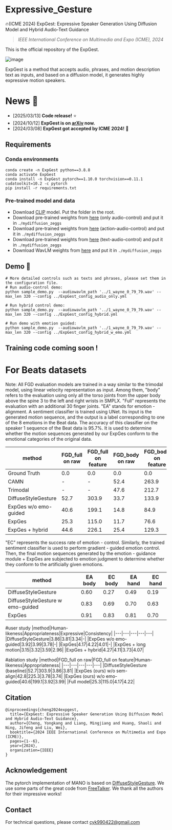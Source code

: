 # Expressive_Gesture 
🔥(ICME 2024) ExpGest: Expressive Speaker Generation Using Diffusion Model and Hybrid Audio-Text Guidance

> *IEEE International Conference on Multimedia and Expo (ICME), 2024*

This is the official repository of the ExpGest.

![image](https://github.com/cyk990422/ExpGesture/blob/main/9.png)

ExpGest is a method that accepts audio, phrases, and motion description text as inputs, and based on a diffusion model, it generates highly expressive motion speakers.



# News :triangular_flag_on_post:

- [2025/03/13] **Code release!** ⭐
- [2024/10/12] **ExpGest is on [arXiv](https://arxiv.org/abs/2410.09396) now.**
- [2024/03/08] **ExpGest got accepted by ICME 2024!** 🎉
## Requirements

### Conda environments
```
conda create -n ExpGest python==3.8.8  
conda activate ExpGest 
conda install -n ExpGest pytorch==1.10.0 torchvision==0.11.1 cudatoolkit=10.2 -c pytorch
pip install -r requirements.txt
```

### Pre-trained model and data
- Download [CLIP](https://drive.google.com/drive/folders/1CN9J2T1tN-F2R5qfHjOfMkGXP00oka6E?usp=drive_link) model. Put the folder in the root.
- Download pre-trained weights from [here](https://drive.google.com/drive/folders/1GNGsOKTJf6GSrp9OENi0AmA2UkrwLx7u?usp=drive_link) (only audio-control) and put it in `./mydiffusion_zeggs`
- Download pre-trained weights from [here](https://drive.google.com/drive/folders/175TyMLMjzXz5vkCHOmvB9v7YxXcs40Te?usp=drive_link) (action-audio-control) and put it in `./mydiffusion_zeggs`
- Download pre-trained weights from [here](https://drive.google.com/drive/folders/1_l3LMxYZvyWGjn9D9qQVdbPkmClDfI5K?usp=drive_link) (text-audio-control) and put it in `./mydiffusion_zeggs`
- Download WavLM weights from [here](https://drive.google.com/drive/folders/1du41ziM0utAMjCtn-YPM8ZYOI6YplHrq?usp=drive_link) and put it in `./mydiffusion_zeggs` 

## Demo 🎉

```
# More detailed controls such as texts and phrases, please set them in the configuration file.
# Run audio-control demo:
python sample_demo.py  --audiowavlm_path '../1_wayne_0_79_79.wav' --max_len 320 --config ../ExpGest_config_audio_only.yml

# Run hybrid control demo:
python sample_demo.py  --audiowavlm_path '../1_wayne_0_79_79.wav' --max_len 320 --config ../ExpGest_config_hybrid.yml

# Run demo with emotion guided:
python sample_demo.py  --audiowavlm_path '../1_wayne_0_79_79.wav' --max_len 320 --config ../ExpGest_config_hybrid_w_emo.yml
```

## Training code coming soon !













# For Beats datasets
Note: All FGD evaluation models are trained in a way similar to the trimodal model, using linear velocity representation as input. Among them, "body" refers to the evaluation using only all the torso joints from the upper body above the spine 3 to the left and right wrists in SMPLX.
"Full" represents the evaluation with an additional 30 finger joints.
"EA" stands for emotion - alignment. A sentiment classifier is trained using UNet. Its input is the generated motion sequence, and the output is a label corresponding to one of the 8 emotions in the Beat data.
The accuracy of this classifier on the speaker 1 sequence of the Beat data is 95.7%.
It is used to determine whether the motion sequences generated by our ExpGes conform to the emotional categories of the original data.


|method|FGD_full on raw|FGD_full on feature|FGD_body on raw|FGD_body on feature|EA body|EA hand|
|---|---|---|---|---|---|---|
|Ground Truth|0.0|0.0|0.0|0.0|0.97|0.96|
|CAMN|-|-|52.4|263.9|-|-|
|Trimodal|-|-|47.6|212.7|-|-|
|DiffuseStyleGesture|52.7|303.9|33.7|133.9|0.60|0.49|
|ExpGes w/o emo-guided|40.6|199.1|14.8|84.9|0.68|0.55|
|ExpGes|25.3|115.0|11.7|76.6|0.91|0.88|
|ExpGes + hybrid|44.6|226.1|25.4|129.3|0.89|0.82|

"EC" represents the success rate of emotion - control. Similarly, the trained sentiment classifier is used to perform gradient - guided emotion control. Then, the final motion sequences generated by the emotion - guidance module + ExpGes are subjected to emotion judgment to determine whether they conform to the artificially given emotions.

|method|EA body|EC body|EA hand|EC hand|
|---|---|---|---|---|
|DiffuseStyleGesture|0.60|0.27|0.49|0.19|
|DiffuseStyleGesture w emo-guided|0.83|0.69|0.70|0.63|
|ExpGes|0.91|0.83|0.81|0.70|

#user study
|method|Human-likeness|Appropriateness|Expressive|Consistency|
|---|---|---|---|---|
|DiffuseStyleGesture|3.86|3.81|3.34|-|
|ExpGes w/o emo-guided|3.92|3.99|3.78|-|
|ExpGes|4.17|4.22|4.01|-|
|ExpGes + long motion|3.15|3.32|3.59|2.96|
|ExpGes + hybrid|4.27|4.11|3.73|4.07|

#ablation study
|method|FGD_full on raw|FGD_full on feature|Human-likeness|Appropriateness|
|---|---|---|---|---|
|DiffuseStyleGesture (baseline)|52.7|303.9|3.86|3.81|
|ExpGes (ours) w/o sem-align|42.8|225.3|3.78|3.74|
|ExpGes (ours) w/o emo-guided|40.6|199.1|3.92|3.99|
|Full model|25.3|115.0|4.17|4.22|


## Citation
```
@inproceedings{cheng2024expgest,
  title={ExpGest: Expressive Speaker Generation Using Diffusion Model and Hybrid Audio-Text Guidance},
  author={Cheng, Yongkang and Liang, Mingjiang and Huang, Shaoli and Ning, Jifeng and Liu, Wei},
  booktitle={2024 IEEE International Conference on Multimedia and Expo (ICME)},
  pages={1--6},
  year={2024},
  organization={IEEE}
}
```

## Acknowledgement
The pytorch implementation of MANO is based on [DiffuseStyleGesture](https://github.com/YoungSeng/DiffuseStyleGesture). We use some parts of the great code from [FreeTalker](https://github.com/YoungSeng/FreeTalker). We thank all the authors for their impressive works!

## Contact
For technical questions, please contact cyk990422@gmail.com

